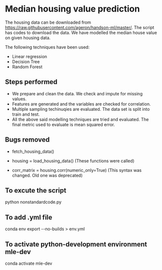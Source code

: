 # Median housing value prediction

The housing data can be downloaded from https://raw.githubusercontent.com/ageron/handson-ml/master/. The script has codes to download the data. We have modelled the median house value on given housing data. 

The following techniques have been used: 

 - Linear regression
 - Decision Tree
 - Random Forest

## Steps performed
 - We prepare and clean the data. We check and impute for missing values.
 - Features are generated and the variables are checked for correlation.
 - Multiple sampling techinuqies are evaluated. The data set is split into train and test.
 - All the above said modelling techniques are tried and evaluated. The final metric used to evaluate is mean squared error.

## Bugs removed
 - fetch_housing_data()
 - housing = load_housing_data()
 (These functions were called)

 - corr_matrix = housing.corr(numeric_only=True)
 (This syntax was changed. Old one was deprecated)

## To excute the script
python nonstandardcode.py

## To add .yml file
conda env export --no-builds > env.yml

## To activate python-development environment mle-dev
conda activate mle-dev
